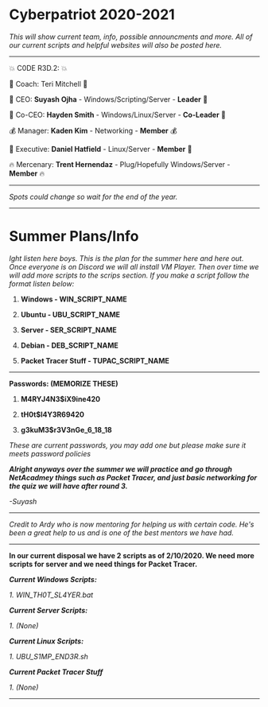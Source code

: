 # Cyberpatriot 2020-2021

*This will show current team, info, possible announcments and more. All of our current scripts and helpful websites will also be posted here.*

----------------------------------------------------------------------------------------------------------------------------------

:boom:  C0DE R3D.2: :boom:

:book:  Coach: Teri Mitchell  :book:

:100:  CEO: **Suyash Ojha** - Windows/Scripting/Server - **Leader**  :100: 

:ramen:  Co-CEO: **Hayden Smith** - Windows/Linux/Server - **Co-Leader**  :ramen:	

:moneybag:  Manager: **Kaden Kim** - Networking - **Member**  :moneybag:

:champagne: 	Executive: **Daniel Hatfield** - Linux/Server - **Member**  :champagne:	

:fire: Mercenary:  **Trent Hernendaz** - Plug/Hopefully Windows/Server - **Member**  :fire:	

----------------------------------------------------------------------------------------------------------------------------------

*Spots could change so wait for the end of the year.*

----------------------------------------------------------------------------------------------------------------------------------

# Summer Plans/Info

*Ight listen here boys. This is the plan for the summer here and here out. Once everyone is on Discord we will all install VM Player. Then over time we will add more scripts to the scrips section. If you make a script follow the format listen below:*


1. **Windows - WIN_SCRIPT_NAME**

2. **Ubuntu - UBU_SCRIPT_NAME**

3. **Server - SER_SCRIPT_NAME**

4. **Debian - DEB_SCRIPT_NAME**

5. **Packet Tracer Stuff - TUPAC_SCRIPT_NAME**

----------------------------------------------------------------------------------------------------------------------------------

**Passwords: (MEMORIZE THESE)**

1. **M4RYJ4N3$iX9ine420**

2. **tH0t$l4Y3R69420**

3. **g3kuM3$r3V3nGe_6_18_18**

*These are current passwords, you may add one but please make sure it meets password policies*

***Alright anyways over the summer we will practice and go through NetAcadmey things such as Packet Tracer, and just basic networking for the quiz we will have after round 3.***

*-Suyash*

----------------------------------------------------------------------------------------------------------------------------------

*Credit to Ardy who is now mentoring for helping us with certain code. He's been a great help to us and is one of the best mentors we have had.*

----------------------------------------------------------------------------------------------------------------------------------

**In our current disposal we have 2 scripts as of 2/10/2020. We need more scripts for server and we need things for Packet Tracer.**


***Current Windows Scripts:***

*1. WIN_TH0T_SL4YER.bat*

***Current Server Scripts:***

*1. (None)*

***Current Linux Scripts:***

*1. UBU_S1MP_END3R.sh*

***Current Packet Tracer Stuff***

*1. (None)*

----------------------------------------------------------------------------------------------------------------------------------

